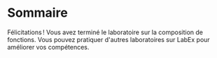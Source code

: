 # Sommaire

Félicitations ! Vous avez terminé le laboratoire sur la composition de fonctions. Vous pouvez pratiquer d'autres laboratoires sur LabEx pour améliorer vos compétences.
